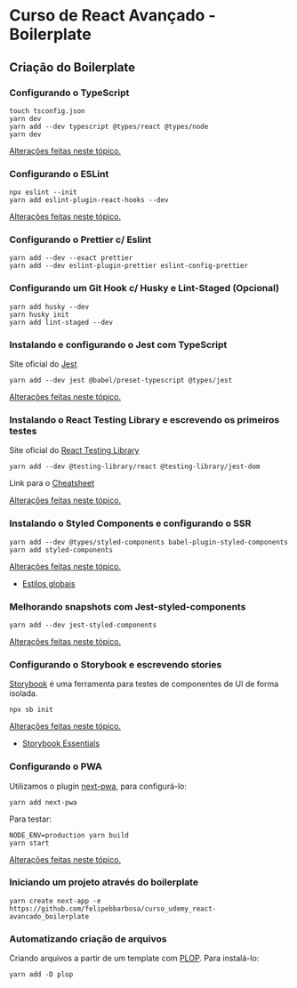 # Curso de React Avançado - Boilerplate

## Criação do Boilerplate

### Configurando o TypeScript

```
touch tsconfig.json
yarn dev
yarn add --dev typescript @types/react @types/node
yarn dev
```

[Alterações feitas neste tópico.](https://github.com/felipebbarbosa/curso_udemy_react-avancado_boilerplate/commit/4672c416a9854f12494b85103e38ba2fb65f8414)

### Configurando o ESLint

```
npx eslint --init
yarn add eslint-plugin-react-hooks --dev
```

[Alterações feitas neste tópico.](https://github.com/felipebbarbosa/curso_udemy_react-avancado_boilerplate/commit/aed958c2e1dfcc92b73774cd2a263e8012f5ddad)

### Configurando o Prettier c/ Eslint

```
yarn add --dev --exact prettier
yarn add --dev eslint-plugin-prettier eslint-config-prettier
```

### Configurando um Git Hook c/ Husky e Lint-Staged (Opcional)

```
yarn add husky --dev
yarn husky init
yarn add lint-staged --dev
```


### Instalando e configurando o Jest com TypeScript

Site oficial do [Jest](https://jestjs.io/)

```
yarn add --dev jest @babel/preset-typescript @types/jest
```

[Alterações feitas neste tópico.](https://github.com/felipebbarbosa/curso_udemy_react-avancado_boilerplate/commit/221b3afef815a11a12d99ab9d061dacb1062f399)

### Instalando o React Testing Library e escrevendo os primeiros testes

Site oficial do [React Testing Library](https://testing-library.com/docs/react-testing-library/intro/)

```
yarn add --dev @testing-library/react @testing-library/jest-dom
```

Link para o [Cheatsheet](https://testing-library.com/docs/react-testing-library/cheatsheet/)

[Alterações feitas neste tópico.](https://github.com/felipebbarbosa/curso_udemy_react-avancado_boilerplate/commit/df535fb30018ccd6abfa6fbac062bd750d133728)


### Instalando o Styled Components e configurando o SSR


```
yarn add --dev @types/styled-components babel-plugin-styled-components
yarn add styled-components
```

[Alterações feitas neste tópico.](https://github.com/felipebbarbosa/curso_udemy_react-avancado_boilerplate/commit/d5196a56ecce8df00070e45865263051207bd312)
- [Estilos globais](https://github.com/felipebbarbosa/curso_udemy_react-avancado_boilerplate/commit/b69057460a52f1ab1865dc6ef1d9c4a5f5f0bc6e) 

### Melhorando snapshots com Jest-styled-components

```
yarn add --dev jest-styled-components
```

[Alterações feitas neste tópico.](https://github.com/felipebbarbosa/curso_udemy_react-avancado_boilerplate/commit/79fd3655633a34314289ebf9dd75ca911b144dce)

### Configurando o Storybook e escrevendo stories

[Storybook](https://storybook.js.org/) é uma ferramenta para testes de componentes de UI de forma isolada.

```
npx sb init
```

[Alterações feitas neste tópico.](https://github.com/felipebbarbosa/curso_udemy_react-avancado_boilerplate/commit/cc232b04ae88b5b089aa6bf34505a1788a9e0cf1)
- [Storybook Essentials](https://github.com/felipebbarbosa/curso_udemy_react-avancado_boilerplate/commit/3d16b0612dfd56a555aec1064b15b3b2cc4fa508)

### Configurando o PWA

Utilizamos o plugin [next-pwa](https://www.npmjs.com/package/next-pwa), para configurá-lo:

```
yarn add next-pwa
```
Para testar:

```
NODE_ENV=production yarn build
yarn start
```

[Alterações feitas neste tópico.](https://github.com/felipebbarbosa/curso_udemy_react-avancado_boilerplate/commit/e0670e5b76174516d255a9e1c73374e4cfc4ef69)

### Iniciando um projeto através do boilerplate

```
yarn create next-app -e https://github.com/felipebbarbosa/curso_udemy_react-avancado_boilerplate
```

### Automatizando criação de arquivos

Criando arquivos a partir de um template com [PLOP](https://plopjs.com/). Para instalá-lo:

```
yarn add -D plop
```